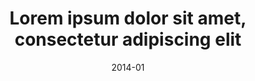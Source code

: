 ---
template: publication
title: Lorem ipsum dolor sit amet, consectetur adipiscing elit
date: 2014-01
authors: Lastname F., Lastname F., Lastname F.
link: https://europepmc.org/article/med/11134917
---